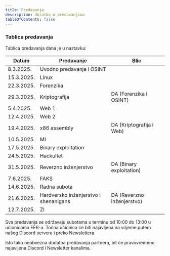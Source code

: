 ```yaml
---
title: Predavanja
description: Ukratko o predavanjima
tableOfContents: false
---
```


### Tablica predavanja

Tablica predavanja dana je u nastavku:

|Datum|Predavanje|Blic|
|------|---------|----|
|8.3.2025.|Uvodno predavanje i OSINT|
|15.3.2025.|Linux|
|22.3.2025.|Forenzika|
|29.3.2025.|Kriptografija|DA (Forenzika i OSINT)|
|5.4.2025.|Web 1|
|12.4.2025.|Web 2|
|19.4.2025.|x86 assembly| DA (Kriptografija i Web)|
|10.5.2025.|MI|
|17.5.2025.|Binary exploitation|
|24.5.2025.|Hackultet|
|31.5.2025.|Reverzno inženjerstvo|DA (Binary exploitation)|
|7.6.2025.|FAKS|
|14.6.2025.|Radna subota|
|21.6.2025.|Hardversko inženjerstvo i shenanigans|DA (Reverzno inženjerstvo)|
|12.7.2025.|ZI|


Sva predavanja se održavaju subotama u terminu od 10:00 do 13:00 u učionicama FER-a. Točna učionica će biti najavljena na vrijeme putem našeg Discord servera i preko Newslettera.

Isto tako neobvezna dodatna predavanja partnera, bit će pravovremeno najavljena Discord i Newsletter kanalima.